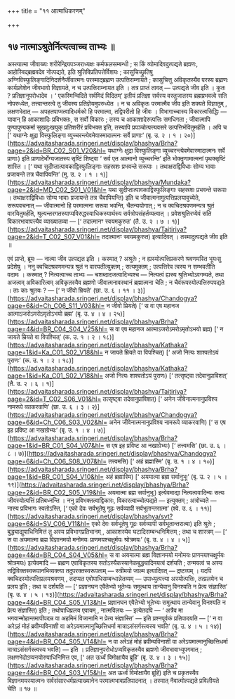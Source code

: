 +++
title = "११ आत्माधिकरणम्"

+++

## १७ नात्माऽश्रुतेर्नित्यत्वाच्च ताभ्यः ॥

अस्त्यात्मा जीवाख्यः शरीरेन्द्रियपञ्जराध्यक्षः कर्मफलसम्बन्धी ; स किं व्योमादिवदुत्पद्यते ब्रह्मणः, आहोस्विद्ब्रह्मवदेव नोत्पद्यते, इति श्रुतिविप्रतिपत्तेर्विशयः ; कासुचिच्छ्रुतिषु अग्निविस्फुलिङ्गादिनिदर्शनैर्जीवात्मनः परस्माद्ब्रह्मण उत्पत्तिराम्नायते ; कासुचित्तु अविकृतस्यैव परस्य ब्रह्मणः कार्यप्रवेशेन जीवभावो विज्ञायते, न च उत्पत्तिराम्नायत इति । तत्र प्राप्तं तावत् — उत्पद्यते जीव इति । कुतः ? प्रतिज्ञानुपरोधादेव । ‘ एकस्मिन्विदिते सर्वमिदं विदितम्’ इतीयं प्रतिज्ञा सर्वस्य वस्तुजातस्य ब्रह्मप्रभवत्वे सति नोपरुध्येत, तत्त्वान्तरत्वे तु जीवस्य प्रतिज्ञेयमुपरुध्येत । न च अविकृतः परमात्मैव जीव इति शक्यते विज्ञातुम् , लक्षणभेदात् — अपहतपाप्मत्वादिधर्मको हि परमात्मा, तद्विपरीतो हि जीवः । विभागाच्चास्य विकारत्वसिद्धिः — यावान् हि आकाशादिः प्रविभक्तः, स सर्वो विकारः ; तस्य च आकाशादेरुत्पत्तिः समधिगता ; जीवात्मापि पुण्यापुण्यकर्मा सुखदुःखयुक् प्रतिशरीरं प्रविभक्त इति, तस्यापि प्रपञ्चोत्पत्त्यवसरे उत्पत्तिर्भवितुमर्हति । अपि च [‘ यथाग्नेः क्षुद्रा विस्फुलिङ्गा व्युच्चरन्त्येवमेवास्मादात्मनः सर्वे प्राणाः’ (बृ. उ. २ । १ । २०)](https://advaitasharada.sringeri.net/display/bhashya/Brha?page=2&id=BR_C02_S01_V20&hl= यथाग्नेः क्षुद्रा विस्फुलिङ्गा व्युच्चरन्त्येवमेवास्मादात्मनः सर्वे प्राणाः) इति प्राणादेर्भोग्यजातस्य सृष्टिं शिष्ट्वा ‘ सर्व एत आत्मानो व्युच्चरन्ति’ इति भोक्तॄणामात्मनां पृथक्सृष्टिं शास्ति । [‘ यथा सुदीप्तात्पावकाद्विस्फुलिङ्गाः सहस्रशः प्रभवन्ते सरूपाः । तथाक्षराद्विविधाः सोम्य भावाः प्रजायन्ते तत्र चैवापियन्ति’ (मु. उ. २ । १ । १)](https://advaitasharada.sringeri.net/display/bhashya/Mundaka?page=2&id=MD_C02_S01_V01&hl= यथा सुदीप्तात्पावकाद्विस्फुलिङ्गाः सहस्रशः प्रभवन्ते सरूपाः । तथाक्षराद्विविधाः सोम्य भावाः प्रजायन्ते तत्र चैवापियन्ति) इति च जीवात्मनामुत्पत्तिप्रलयावुच्येते, सरूपवचनात् — जीवात्मानो हि परमात्मना सरूपा भवन्ति, चैतन्ययोगात् ; न च क्वचिदश्रवणमन्यत्र श्रुतं वारयितुमर्हति, श्रुत्यन्तरगतस्याप्यविरुद्धस्याधिकस्यार्थस्य सर्वत्रोपसंहर्तव्यत्वात् । प्रवेशश्रुतिरप्येवं सति विकारभावापत्त्यैव व्याख्यातव्या — [‘ तदात्मानꣳ स्वयमकुरुत’ (तै. उ. २ । ७ । १)](https://advaitasharada.sringeri.net/display/bhashya/Taitiriya?page=2&id=T_C02_S07_V01&hl= तदात्मानꣳ स्वयमकुरुत) इत्यादिवत् । तस्मादुत्पद्यते जीव इति ॥

एवं प्राप्ते, ब्रूमः — नात्मा जीव उत्पद्यत इति । कस्मात् ? अश्रुतेः ; न ह्यस्योत्पत्तिप्रकरणे श्रवणमस्ति भूयःसु प्रदेशेषु । ननु क्वचिदश्रवणमन्यत्र श्रुतं न वारयतीत्युक्तम् ; सत्यमुक्तम् ; उत्पत्तिरेव त्वस्य न सम्भवतीति वदामः । कस्मात् ? नित्यत्वाच्च ताभ्यः — चशब्दादजत्वादिभ्यश्च — नित्यत्वं ह्यस्य श्रुतिभ्योऽवगम्यते, तथा अजत्वम् अविकारित्वम् अविकृतस्यैव ब्रह्मणो जीवात्मनावस्थानं ब्रह्मात्मना चेति ; न चैवंरूपस्योत्पत्तिरुपपद्यते । ताः काः श्रुतयः ? — [‘ न जीवो म्रियते’ (छा. उ. ६ । ११ । ३)](https://advaitasharada.sringeri.net/display/bhashya/Chandogya?page=6&id=Ch_C06_S11_V03&hl= न जीवो म्रियते) [‘ स वा एष महानज आत्माऽजरोऽमरोऽमृतोऽभयो ब्रह्म’ (बृ. उ. ४ । ४ । २५)](https://advaitasharada.sringeri.net/display/bhashya/Brha?page=4&id=BR_C04_S04_V25&hl= स वा एष महानज आत्माऽजरोऽमरोऽमृतोऽभयो ब्रह्म) [‘ न जायते म्रियते वा विपश्चित्’ (क. उ. १ । २ । १८)](https://advaitasharada.sringeri.net/display/bhashya/Kathaka?page=1&id=Ka_C01_S02_V18&hl= न जायते म्रियते वा विपश्चित्) [‘ अजो नित्यः शाश्वतोऽयं पुराणः’ (क. उ. १ । २ । १८)](https://advaitasharada.sringeri.net/display/bhashya/Kathaka?page=1&id=Ka_C01_S02_V18&hl= अजो नित्यः शाश्वतोऽयं पुराणः) [‘ तत्सृष्ट्वा तदेवानुप्राविशत्’ (तै. उ. २ । ६ । १)](https://advaitasharada.sringeri.net/display/bhashya/Taitiriya?page=2&id=T_C02_S06_V01&hl= तत्सृष्ट्वा तदेवानुप्राविशत्) [‘ अनेन जीवेनात्मनानुप्रविश्य नामरूपे व्याकरवाणि’ (छा. उ. ६ । ३ । २)](https://advaitasharada.sringeri.net/display/bhashya/Chandogya?page=6&id=Ch_C06_S03_V02&hl= अनेन जीवेनात्मनानुप्रविश्य नामरूपे व्याकरवाणि) [‘ स एष इह प्रविष्ट आ नखाग्रेभ्यः’ (बृ. उ. १ । ४ । ७)](https://advaitasharada.sringeri.net/display/bhashya/Brha?page=1&id=BR_C01_S04_V07&hl= स एष इह प्रविष्ट आ नखाग्रेभ्यः) [‘ तत्त्वमसि’ (छा. उ. ६ । ८ । ७)](https://advaitasharada.sringeri.net/display/bhashya/Chandogya?page=6&id=Ch_C06_S08_V07&hl= तत्त्वमसि) [‘ अहं ब्रह्मास्मि’ (बृ. उ. १ । ४ । १०)](https://advaitasharada.sringeri.net/display/bhashya/Brha?page=1&id=BR_C01_S04_V10&hl= अहं ब्रह्मास्मि) [‘ अयमात्मा ब्रह्म सर्वानुभूः’ (बृ. उ. २ । ५ । १९)](https://advaitasharada.sringeri.net/display/bhashya/Brha?page=2&id=BR_C02_S05_V19&hl= अयमात्मा ब्रह्म सर्वानुभूः) इत्येवमाद्या नित्यत्ववादिन्यः सत्यः जीवस्योत्पत्तिं प्रतिबध्नन्ति । ननु प्रविभक्तत्वाद्विकारः, विकारत्वाच्चोत्पद्यते — इत्युक्तम् ; अत्रोच्यते — नास्य प्रविभागः स्वतोऽस्ति, [‘ एको देवः सर्वभूतेषु गूढः सर्वव्यापी सर्वभूतान्तरात्मा’ (श्वे. उ. ६ । ११)](https://advaitasharada.sringeri.net/display/bhashya/svt?page=6&id=SV_C06_V11&hl= एको देवः सर्वभूतेषु गूढः सर्वव्यापी सर्वभूतान्तरात्मा) इति श्रुतेः ; बुद्ध्याद्युपाधिनिमित्तं तु अस्य प्रविभागप्रतिभानम् , आकाशस्येव घटादिसम्बन्धनिमित्तम् ; तथा च शास्त्रम् — [‘ स वा अयमात्मा ब्रह्म विज्ञानमयो मनोमयः प्राणमयश्चक्षुर्मयः श्रोत्रमयः’ (बृ. उ. ४ । ४ । ५)](https://advaitasharada.sringeri.net/display/bhashya/Brha?page=4&id=BR_C04_S04_V05&hl= स वा अयमात्मा ब्रह्म विज्ञानमयो मनोमयः प्राणमयश्चक्षुर्मयः श्रोत्रमयः) इत्येवमादि — ब्रह्मण एवाविकृतस्य सतोऽस्यैकस्यानेकबुद्ध्यादिमयत्वं दर्शयति ; तन्मयत्वं च अस्य तद्विविक्तस्वरूपानभिव्यक्त्या तदुपरक्तस्वरूपत्वम् — स्त्रीमयो जाल्म इत्यादिवत् — द्रष्टव्यम् । यदपि क्वचिदस्योत्पत्तिप्रलयश्रवणम् , तदप्यत एवोपाधिसम्बन्धान्नेतव्यम् — उपाध्युत्पत्त्या अस्योत्पत्तिः, तत्प्रलयेन च प्रलय इति ; तथा च दर्शयति — [‘ प्रज्ञानघन एवैतेभ्यो भूतेभ्यः समुत्थाय तान्येवानु विनश्यति न प्रेत्य संज्ञास्ति’ (बृ. उ. ४ । ५ । १३)](https://advaitasharada.sringeri.net/display/bhashya/Brha?page=4&id=BR_C04_S05_V13&hl= प्रज्ञानघन एवैतेभ्यो भूतेभ्यः समुत्थाय तान्येवानु विनश्यति न प्रेत्य संज्ञास्ति) इति ; तथोपाधिप्रलय एवायम् , नात्मविलयः — इत्येतदपि — ‘ अत्रैव मा भगवान्मोहान्तमापीपदन्न वा अहमिमं विजानामि न प्रेत्य संज्ञास्ति’ — इति प्रश्नपूर्वकं प्रतिपादयति — [‘ न वा अरेऽहं मोहं ब्रवीम्यविनाशी वा अरेऽयमात्मानुच्छित्तिधर्मा मात्राऽसंसर्गस्त्वस्य भवति’ (बृ. उ. ४ । ५ । १४)](https://advaitasharada.sringeri.net/display/bhashya/Brha?page=4&id=BR_C04_S05_V14&hl= न वा अरेऽहं मोहं ब्रवीम्यविनाशी वा अरेऽयमात्मानुच्छित्तिधर्मा मात्राऽसंसर्गस्त्वस्य भवति) — इति । प्रतिज्ञानुपरोधोऽप्यविकृतस्यैव ब्रह्मणो जीवभावाभ्युपगमात् ; लक्षणभेदोऽप्यनयोरुपाधिनिमित्त एव, [‘ अत ऊर्ध्वं विमोक्षायैव ब्रूहि’ (बृ. उ. ४ । ३ । १५)](https://advaitasharada.sringeri.net/display/bhashya/Brha?page=4&id=BR_C04_S03_V15&hl= अत ऊर्ध्वं विमोक्षायैव ब्रूहि) इति च प्रकृतस्यैव विज्ञानमयस्यात्मनः सर्वसंसारधर्मप्रत्याख्यानेन परमात्मभावप्रतिपादनात् । तस्मात् नैवात्मोत्पद्यते प्रविलीयते चेति ॥ १७ ॥
